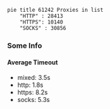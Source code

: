 
```mermaid
pie title 61242 Proxies in list
    "HTTP" : 28413
    "HTTPS": 10140
    "SOCKS" : 30856
```

### Some Info
#### Average Timeout

- mixed: 3.5s
- http: 1.8s
- https: 8.2s
- socks: 5.3s